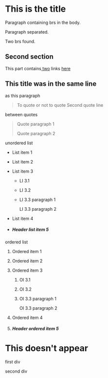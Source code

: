 # This is the title

Paragraph containing
brs in the
body.

Paragraph separated.

Two brs found.

## Second section

This part contains[ two](link) links [here](link2)

## This title was in the same line

as this paragraph

> To quote or not to quote
> Second quote line

between quotes

> Quote paragraph 1
>
> Quote paragraph 2

unordered list

* List item 1
* List item 2
* List item 3

  * LI 3.1
  * LI 3.2
  * LI 3.3 paragraph 1

    LI 3.3 paragraph 2
* List item 4
* ##### Header list item 5

ordered list

1. Ordered item 1
1. Ordered item 2
1. Ordered item 3

   1. OI 3.1
   1. OI 3.2
   1. OI 3.3 paragraph 1

      OI 3.3 paragraph 2
1. Ordered item 4
1. ##### Header ordered item 5

# This doesn't appear

first div

second div
